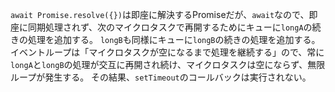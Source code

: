 `await Promise.resolve({})`は即座に解決するPromiseだが、`await`なので、即座に同期処理されず、次のマイクロタスクで再開するためにキューに`longA`の続きの処理を追加する。
`longB`も同様にキューに`longB`の続きの処理を追加する。
イベントループは「マイクロタスクが空になるまで処理を継続する」ので、常に`longA`と`longB`の処理が交互に再開され続け、マイクロタスクは空にならず、無限ループが発生する。
その結果、`setTimeout`のコールバックは実行されない。
